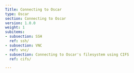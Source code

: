 ```yaml
---
Title: Connecting to Oscar
type: Oscar
section: Connecting to Oscar
version: 1.0.0
weight: 1
subitems:
- subsection: SSH
  ref: ssh/
- subsection: VNC
  ref: vnc/
- subsection: Connecting to Oscar's filesystem using CIFS
  ref: cifs/

---
```


